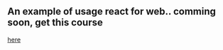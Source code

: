 ## An example of usage react for web.. comming soon, get this course 

[here](https://www.mxcursos.com/react)
